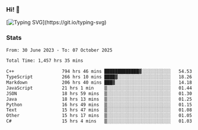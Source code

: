 ### Hi!  👋

[![Typing SVG](https://readme-typing-svg.herokuapp.com?font=Fira+Code&pause=1000&width=435&lines=Hello!+I'm+Texiwustion.)](https://git.io/typing-svg)

### Stats

<!--START_SECTION:waka-->

```txt
From: 30 June 2023 - To: 07 October 2025

Total Time: 1,457 hrs 35 mins

C++                  794 hrs 46 mins █████████████▓░░░░░░░░░░░   54.53 %
TypeScript           266 hrs 10 mins ████▓░░░░░░░░░░░░░░░░░░░░   18.26 %
Markdown             206 hrs 40 mins ███▓░░░░░░░░░░░░░░░░░░░░░   14.18 %
JavaScript           21 hrs 1 min    ▒░░░░░░░░░░░░░░░░░░░░░░░░   01.44 %
JSON                 18 hrs 59 mins  ▒░░░░░░░░░░░░░░░░░░░░░░░░   01.30 %
Java                 18 hrs 13 mins  ▒░░░░░░░░░░░░░░░░░░░░░░░░   01.25 %
Python               16 hrs 49 mins  ▒░░░░░░░░░░░░░░░░░░░░░░░░   01.15 %
Text                 15 hrs 47 mins  ▒░░░░░░░░░░░░░░░░░░░░░░░░   01.08 %
Other                15 hrs 17 mins  ▒░░░░░░░░░░░░░░░░░░░░░░░░   01.05 %
C#                   15 hrs 4 mins   ▒░░░░░░░░░░░░░░░░░░░░░░░░   01.03 %
```

<!--END_SECTION:waka-->
